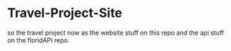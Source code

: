 # Travel-Project-Site
so the travel project now as the website stuff on this repo and the api stuff on the floridAPI repo.
